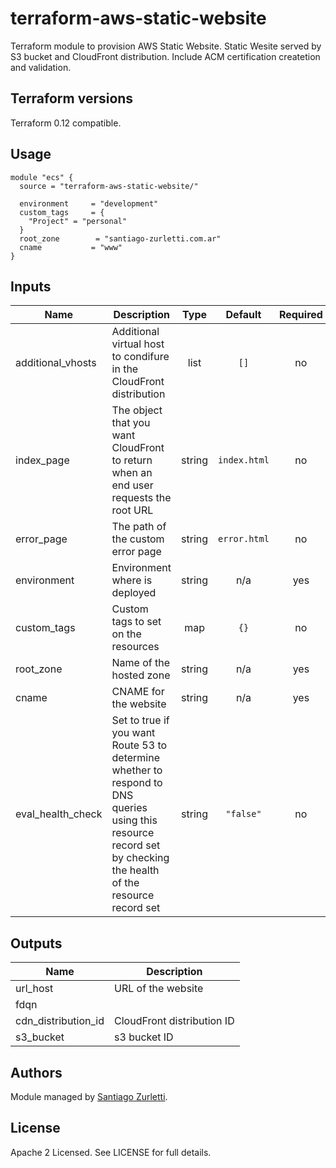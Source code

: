 # terraform-aws-static-website 

Terraform module to provision AWS Static Website. Static Wesite served by S3 bucket and CloudFront distribution. Include ACM certification createtion and validation.

## Terraform versions

Terraform 0.12 compatible.

## Usage

```hcl
module "ecs" {
  source = "terraform-aws-static-website/"

  environment     = "development"
  custom_tags     = {
    "Project" = "personal"
  }
  root_zone        = "santiago-zurletti.com.ar"
  cname           = "www"
}
``` 

## Inputs

| Name | Description | Type | Default | Required |
|------|-------------|:----:|:-----:|:-----:|
| additional\_vhosts | Additional virtual host to condifure in the CloudFront distribution | list | `[]` | no |
| index\_page | The object that you want CloudFront to return when an end user requests the root URL | string | `index.html` | no |
| error\_page | The path of the custom error page | string | `error.html` | no |
| environment | Environment where is deployed | string |  n/a | yes |
| custom\_tags | Custom tags to set on the resources | map | `{}` | no |
| root\_zone | Name of the hosted zone | string | n/a | yes |
| cname | CNAME for the website | string | n/a | yes |
| eval\_health\_check | Set to true if you want Route 53 to determine whether to respond to DNS queries using this resource record set by checking the health of the resource record set | string | `"false"` | no |

## Outputs

| Name | Description |
|------|-------------|
| url_host | URL of the website |
| fdqn |  |
| cdn\_distribution\_id | CloudFront distribution ID |
| s3\_bucket | s3 bucket ID |


## Authors

Module managed by [Santiago Zurletti](https://github.com/KiddoATOM).

## License

Apache 2 Licensed. See LICENSE for full details.